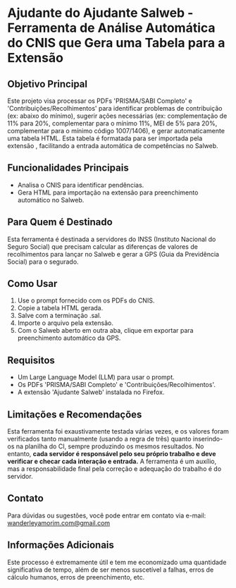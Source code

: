 # Ajudante do Ajudante Salweb - Ferramenta de Análise Automática do CNIS que Gera uma Tabela para a Extensão

## Objetivo Principal
Este projeto visa processar os PDFs 'PRISMA/SABI Completo' e 'Contribuições/Recolhimentos' para identificar problemas de contribuição (ex: abaixo do mínimo), sugerir ações necessárias (ex: complementação de 11% para 20%, complementar para o mínimo 11%, MEI de 5% para 20%, complementar para o mínimo código 1007/1406), e gerar automaticamente uma tabela HTML. Esta tabela é formatada para ser importada pela extensão , facilitando a entrada automática de competências no Salweb.

## Funcionalidades Principais
- Analisa o CNIS para identificar pendências.
- Gera HTML para importação na extensão  para preenchimento automático no Salweb.

## Para Quem é Destinado
Esta ferramenta é destinada a servidores do INSS (Instituto Nacional do Seguro Social) que precisam calcular as diferenças de valores de recolhimentos para lançar no Salweb e gerar a GPS (Guia da Previdência Social) para o segurado.

## Como Usar
1.  Use o prompt fornecido com os PDFs do CNIS.
2.  Copie a tabela HTML gerada.
3.  Salve com a terminação .sal.
4.  Importe o arquivo pela extensão.
5.  Com o Salweb aberto em outra aba, clique em exportar para preenchimento automático da GPS.

## Requisitos
-   Um Large Language Model (LLM) para usar o prompt.
-   Os PDFs 'PRISMA/SABI Completo' e 'Contribuições/Recolhimentos'.
-   A extensão 'Ajudante Salweb' instalada no Firefox.

## Limitações e Recomendações
Esta ferramenta foi exaustivamente testada várias vezes, e os valores foram verificados tanto manualmente (usando a regra de três) quanto inserindo-os na planilha do CI, sempre produzindo os mesmos resultados. No entanto, **cada servidor é responsável pelo seu próprio trabalho e deve verificar e checar cada interação e entrada.** A ferramenta é um auxílio, mas a responsabilidade final pela correção e adequação do trabalho é do servidor.

## Contato
Para dúvidas ou sugestões, você pode entrar em contato via e-mail: wanderleyamorim.com@gmail.com

## Informações Adicionais
Este processo é extremamente útil e tem me economizado uma quantidade significativa de tempo, além de ser menos suscetível a falhas, erros de cálculo humanos, erros de preenchimento, etc.

